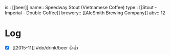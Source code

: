 is:: [[beer]]
name:: Speedway Stout (Vietnamese Coffee)
type:: [[Stout - Imperial - Double Coffee]]
brewery:: [[AleSmith Brewing Company]]
abv:: 12

# Log
- [x] [[2015-11]] #do/drink/beer 👍👍
